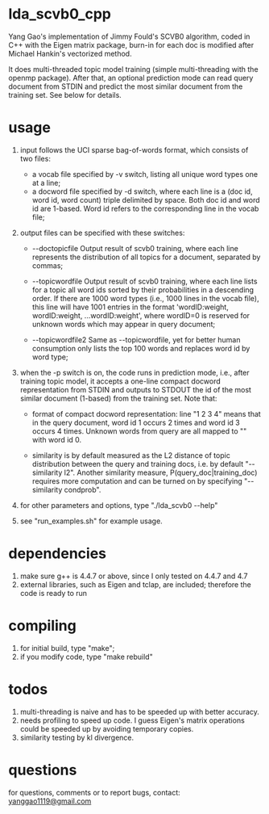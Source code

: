 lda_scvb0_cpp
=============

Yang Gao's implementation of Jimmy Fould's SCVB0 algorithm, coded in C++ with the Eigen matrix package, burn-in for each doc is modified after Michael Hankin's vectorized method.

It does multi-threaded topic model training (simple multi-threading with the openmp package). After that, an optional prediction mode can read query document from STDIN and predict the most similar document from the training set. See below for details.

usage
=====

1. input follows the UCI sparse bag-of-words format, which consists of two files: 
    - a vocab file specified by -v switch, listing all unique word types one at a line; 
    - a docword file specified by -d switch, where each line is a (doc id, word id, word count) triple delimited by space. Both doc id and word id are 1-based. Word id refers to the corresponding line in the vocab file;

2. output files can be specified with these switches:

   - --doctopicfile <string>
     Output result of scvb0 training, where each line represents the distribution of all topics for a document, separated by commas;

   - --topicwordfile <string>
     Output result of scvb0 training, where each line lists for a topic all word ids sorted by their probabilities in a descending order. If there are 1000 word types (i.e., 1000 lines in the vocab file), this line will have 1001 entries in the format 'wordID:weight, wordID:weight, ...wordID:weight', where wordID=0 is reserved for unknown words <unk> which may appear in query document;

   - --topicwordfile2 <string>
     Same as --topicwordfile, yet for better human consumption only lists the top 100 words and replaces word id by word type;

3. when the -p switch is on, the code runs in prediction mode, i.e., after training topic model, it accepts a one-line compact docword representation from STDIN and outputs to STDOUT the id of the most similar document (1-based) from the training set. Note that:

    - format of compact docword representation: line "1 2 3 4" means that in the query document, word id 1 occurs 2 times and word id 3 occurs 4 times. Unknown words from query are all mapped to "<unk>" with word id 0.

    - similarity is by default measured as the L2 distance of topic distribution between the query and training docs, i.e. by default "--similarity l2". Another similarity measure, P(query_doc|training_doc) requires more computation and can be turned on by specifying "--similarity condprob".

4. for other parameters and options, type "./lda_scvb0 --help"

5. see "run_examples.sh" for example usage.

dependencies
============
1. make sure g++ is 4.4.7 or above, since I only tested on 4.4.7 and 4.7
2. external libraries, such as Eigen and tclap, are included; therefore the code is ready to run

compiling
=========
1. for initial build, type "make";
2. if you modify code, type "make rebuild"

todos
=====
1. multi-threading is naive and has to be speeded up with better accuracy.
2. needs profiling to speed up code. I guess Eigen's matrix operations could be speeded up by avoiding temporary copies.
3. similarity testing by kl divergence.

questions
=========
for questions, comments or to report bugs, contact: yanggao1119@gmail.com
